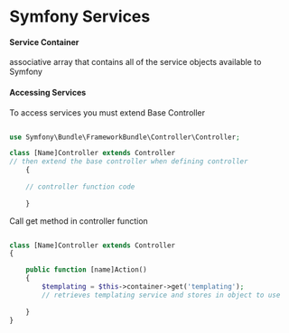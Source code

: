 Symfony Services
================

#### Service Container

associative array that contains all of the service objects available to Symfony


#### Accessing Services

To access services you must extend Base Controller

```php

use Symfony\Bundle\FrameworkBundle\Controller\Controller;

class [Name]Controller extends Controller 
// then extend the base controller when defining controller
    {
    
    // controller function code
        
    }

```

Call get method in controller function

```php

class [Name]Controller extends Controller
{

    public function [name]Action()
    {
        $templating = $this->container->get('templating');
        // retrieves templating service and stores in object to use
        
    }
}

```







